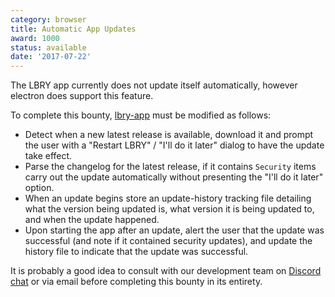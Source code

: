 ```yaml
---
category: browser
title: Automatic App Updates
award: 1000
status: available
date: '2017-07-22'
---
```


The LBRY app currently does not update itself automatically, however electron does support this feature.

To complete this bounty, [lbry-app](https://github.com/lbryio/lbry-app) must be modified as follows:

- Detect when a new latest release is available, download it and prompt the user with a "Restart LBRY" / "I'll do it later" dialog to have the update take effect.
- Parse the changelog for the latest release, if it contains `Security` items carry out the update automatically without presenting the "I'll do it later" option.
- When an update begins store an update-history tracking file detailing what the version being updated is, what version it is being updated to, and when the update happened.
- Upon starting the app after an update, alert the user that the update was successful (and note if it contained security updates), and update the history file to indicate that the update was successful.

It is probably a good idea to consult with our development team on [Discord chat](https://chat.lbry.io) or via email before completing this bounty in its entirety.
